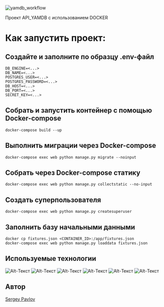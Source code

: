 ![yamdb_workflow](https://github.com/sergapav/shogun500/workflows/yamdb_workflow/badge.svg)

Проект API_YAMDB с использованием DOCKER

# Как запустить проект:
## Создайте и заполните по образцу .env-файл
```
DB_ENGINE=<...>
DB_NAME=<...>
POSTGRES_USER=<...>
POSTGRES_PASSWORD=<...>
DB_HOST=<...>
DB_PORT=<...>
SECRET_KEY=<...>
```
## Собрать и запустить контейнер с помощью Docker-compose
```
docker-compose build --up
```
## Выполнить миграции через Docker-compose
```
docker-compose exec web python manage.py migrate --noinput
```
## Собрать через Docker-compose статику
```
docker-compose exec web python manage.py collectstatic --no-input
```
## Создать суперпользователя
```
docker-compose exec web python manage.py createsuperuser
```
## Заполнить базу начальными данными
```
docker cp fixtures.json <CONTAINER_ID>:/app/fixtures.json
docker-compose exec web python manage.py loaddata fixtures.json
```


## Используемые технологии
![Alt-Текст](https://img.shields.io/badge/python-3.8-blue)
![Alt-Текст](https://img.shields.io/badge/django-2.2.16-blue)
![Alt-Текст](https://img.shields.io/badge/djangorestframework-3.12.4-blue)
![Alt-Текст](https://img.shields.io/badge/docker-20.10.16-blue)
![Alt-Текст](https://img.shields.io/badge/nginx-1.21.3-blue)
![Alt-Текст](https://img.shields.io/badge/gunicorn-20.0.4-blue)

## Автор

<a href=https://github.com/shogun500>Sergey Pavlov</a>